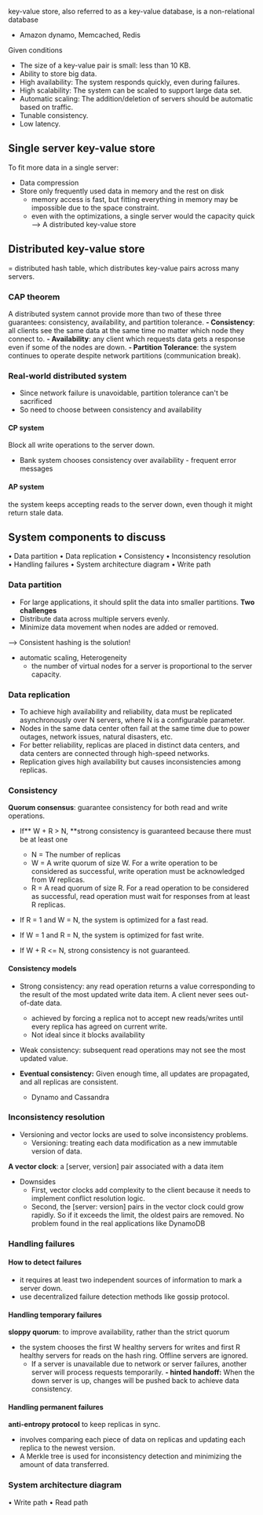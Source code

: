 key-value store, also referred to as a key-value database, is a non-relational database
- Amazon dynamo, Memcached, Redis

Given conditions
- The size of a key-value pair is small: less than 10 KB.
- Ability to store big data.
- High availability: The system responds quickly, even during failures.
- High scalability: The system can be scaled to support large data set.
- Automatic scaling: The addition/deletion of servers should be automatic based on traffic.
- Tunable consistency.
- Low latency.

## Single server key-value store
To fit more data in a single server:
- Data compression
- Store only frequently used data in memory and the rest on disk
  - memory access is fast, but fitting everything in memory may be impossible due to the space constraint.
  - even with the optimizations, a single server would the capacity quick
--> A distributed key-value store

## Distributed key-value store
= distributed hash table, which distributes key-value pairs across many servers.

### CAP theorem
A distributed system cannot provide more than two of these three guarantees: consistency, availability, and partition tolerance. 
**- Consistency**: all clients see the same data at the same time no matter which node they connect to.
**- Availability**: any client which requests data gets a response even if some of the nodes are down.
**- Partition Tolerance**: the system continues to operate despite network partitions (communication break).

### Real-world distributed system
- Since network failure is unavoidable, partition tolerance can't be sacrificed
- So need to choose between consistency and availability

#### CP system
Block all write operations to the server down. 
- Bank system chooses consistency over availability - frequent error messages

#### AP system
the system keeps accepting reads to the server down, even though it might return stale data.

## System components to discuss
• Data partition
• Data replication
• Consistency
• Inconsistency resolution
• Handling failures
• System architecture diagram
• Write path

### Data partition
- For large applications, it should split the data into smaller partitions. 
**Two challenges**
- Distribute data across multiple servers evenly.
- Minimize data movement when nodes are added or removed.

--> Consistent hashing is the solution! 
  - automatic scaling, Heterogeneity
    - the number of virtual nodes for a server is proportional to the server capacity.

### Data replication
- To achieve high availability and reliability, data must be replicated asynchronously over N servers, where N is a configurable parameter.
- Nodes in the same data center often fail at the same time due to power outages, network issues, natural disasters, etc.
- For better reliability, replicas are placed in distinct data centers, and data centers are connected through high-speed networks.
- Replication gives high availability but causes inconsistencies among replicas. 

### Consistency
**Quorum consensus**: guarantee consistency for both read and write operations. 
- If** W + R > N, **strong consistency is guaranteed because there must be at least one
  - N = The number of replicas
  - W = A write quorum of size W. For a write operation to be considered as successful, write operation must be acknowledged from W replicas.
  - R = A read quorum of size R. For a read operation to be considered as successful, read operation must wait for responses from at least R replicas.

- If R = 1 and W = N, the system is optimized for a fast read.
- If W = 1 and R = N, the system is optimized for fast write.
- If W + R <= N, strong consistency is not guaranteed.

#### Consistency models
- Strong consistency: any read operation returns a value corresponding to the result of the most updated write data item. A client never sees out-of-date data.
  - achieved by forcing a replica not to accept new reads/writes until every replica has agreed on current write.
  - Not ideal since it blocks availability

- Weak consistency: subsequent read operations may not see the most updated value.
- **Eventual consistency:** Given enough time, all updates are propagated, and all replicas are consistent.
  - Dynamo and Cassandra

### Inconsistency resolution
- Versioning and vector locks are used to solve inconsistency problems.
    - Versioning: treating each data modification as a new immutable version of data.

**A vector clock**: a [server, version] pair associated with a data item
- Downsides
    - First, vector clocks add complexity to the client because it needs to implement conflict resolution logic.
    - Second, the [server: version] pairs in the vector clock could grow rapidly. So if it exceeds the limit, the oldest pairs are removed. No problem found in the real applications like DynamoDB

### Handling failures
#### How to detect failures
- it requires at least two independent sources of information to mark a server down.
- use decentralized failure detection methods like gossip protocol.

#### Handling temporary failures
**sloppy quorum**: to improve availability, rather than the strict quorum
- the system chooses the first W healthy servers for writes and first R healthy servers for reads on the hash ring. Offline servers are ignored.
  - If a server is unavailable due to network or server failures, another server will process requests temporarily.
**- hinted handoff:** When the down server is up, changes will be pushed back to achieve data consistency.

#### Handling permanent failures
**anti-entropy protocol** to keep replicas in sync.
- involves comparing each piece of data on replicas and updating each replica to the newest version.
- A Merkle tree is used for inconsistency detection and minimizing the amount of data transferred.




### System architecture diagram
• Write path
• Read path

